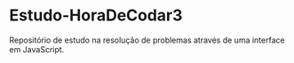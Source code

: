 # Estudo-HoraDeCodar3
Repositório de estudo na resolução de problemas através de uma interface em JavaScript. 
